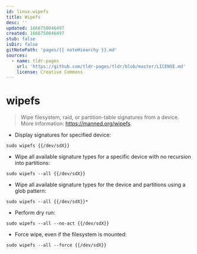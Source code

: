```yaml
---
id: linux.wipefs
title: Wipefs
desc: ''
updated: 1666750046497
created: 1666750046497
stub: false
isDir: false
gitNotePath: 'pages/{{ noteHiearchy }}.md'
sources:
  - name: tldr-pages
    url: 'https://github.com/tldr-pages/tldr/blob/master/LICENSE.md'
    license: Creative Commons
---
```

# wipefs

> Wipe filesystem, raid, or partition-table signatures from a device.
> More information: <https://manned.org/wipefs>.

- Display signatures for specified device:

`sudo wipefs {{/dev/sdX}}`

- Wipe all available signature types for a specific device with no recursion into partitions:

`sudo wipefs --all {{/dev/sdX}}`

- Wipe all available signature types for the device and partitions using a glob pattern:

`sudo wipefs --all {{/dev/sdX}}*`

- Perform dry run:

`sudo wipefs --all --no-act {{/dev/sdX}}`

- Force wipe, even if the filesystem is mounted:

`sudo wipefs --all --force {{/dev/sdX}}`

